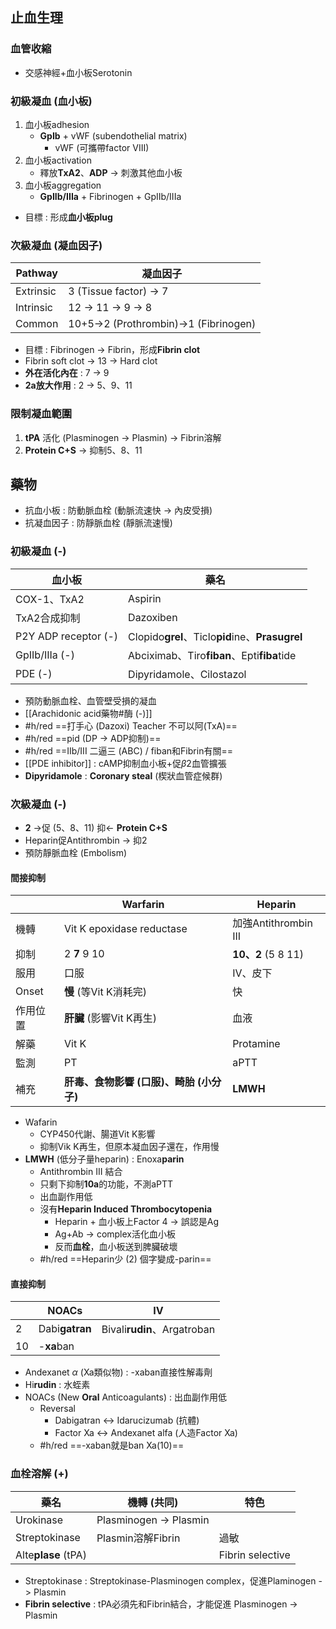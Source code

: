 ## 止血生理
### 血管收縮
+ 交感神經+血小板Serotonin
### 初級凝血 (血小板)
1. 血小板adhesion
	- **GpIb** + vWF (subendothelial matrix)
		- vWF (可攜帶factor VIII)
1. 血小板activation
	- 釋放**TxA2**、**ADP** -> 刺激其他血小板
2. 血小板aggregation
	- **GpIIb/IIIa** + Fibrinogen + GpIIb/IIIa
- 目標 : 形成**血小板plug**
### 次級凝血 (凝血因子)
| Pathway   | 凝血因子                                  |
| --------- | ------------------------------------- |
| Extrinsic | 3 (Tissue factor) -> 7                |
| Intrinsic | 12 -> 11 -> 9 -> 8                    |
| Common    | 10+5->2 (Prothrombin)->1 (Fibrinogen) |
- 目標 : Fibrinogen -> Fibrin，形成**Fibrin clot**
- Fibrin soft clot -> 13 -> Hard clot
- **外在活化內在** : 7 -> 9
- **2a放大作用** : 2 -> 5、9、11
### 限制凝血範圍
1. **tPA** 活化 (Plasminogen -> Plasmin) -> Fibrin溶解
2. **Protein C+S** -> 抑制5、8、11
## 藥物
- 抗血小板 : 防動脈血栓 (動脈流速快 -> 內皮受損)
- 抗凝血因子 : 防靜脈血栓 (靜脈流速慢)
### 初級凝血 (-)
| 血小板                  | 藥名                                            |
| -------------------- | --------------------------------------------- |
| COX-1、TxA2           | Aspirin                                       |
| TxA2合成抑制             | Dazoxiben                                     |
| P2Y ADP receptor (-) | Clopido**grel**、Ticlo**pid**ine、**Prasugrel** |
| GpIIb/IIIa (-)       | Abciximab、Tiro**fiban**、Epti**fiba**tide      |
| PDE (-)              | Dipyridamole、Cilostazol                       |
- 預防動脈血栓、血管壁受損的凝血
- [[Arachidonic acid藥物#酶 (-)]]
- #h/red ==打手心 (Dazoxi) Teacher 不可以阿(TxA)==
- #h/red ==pid (DP -> ADP抑制)==
- #h/red ==IIb/III 二逼三 (ABC) / fiban和Fibrin有關==
- [[PDE inhibitor]] : cAMP抑制血小板+促$\beta2$血管擴張
- **Dipyridamole** : **Coronary steal** (楔狀血管症候群)
### 次級凝血 (-)
- **2** ->促 (5、8、11) 抑<- **Protein C+S**
- Heparin促Antithrombin -> 抑2
- 預防靜脈血栓 (Embolism)
#### 間接抑制
|       | Warfarin                  | Heparin            |
| ----- | ------------------------- | ------------------ |
| 機轉    | Vit K epoxidase reductase | 加強Antithrombin III |
| 抑制    | 2 **7** 9 10              | **10、2** (5 8 11)  |
| 服用    | 口服                        | IV、皮下              |
| Onset | **慢** (等Vit K消耗完)         | 快                  |
| 作用位置  | **肝臟** (影響Vit K再生)        | 血液                 |
| 解藥    | Vit K                     | Protamine          |
| 監測    | PT                        | aPTT               |
| 補充    | **肝毒、食物影響 (口服)、畸胎 (小分子)** | **LMWH**           |
- Wafarin
	- CYP450代謝、腸道Vit K影響
	- 抑制Vik K再生，但原本凝血因子還在，作用慢
- **LMWH** (低分子量heparin) : Enoxa**parin**
	- Antithrombin III 結合
	- 只剩下抑制**10a**的功能，不測aPTT
	- 出血副作用低
	- 沒有**Heparin Induced Thrombocytopenia**
		- Heparin + 血小板上Factor 4 -> 誤認是Ag
		- Ag+Ab -> complex活化血小板
		- 反而**血栓**，血小板送到脾臟破壞
	- #h/red ==Heparin少 (2) 個字變成-parin==
#### 直接抑制
|     | NOACs          | IV                         |
| --- | -------------- | -------------------------- |
| 2   | Dabi**gatran** | Bivali**rudin**、Argatroban |
| 10  | -**xa**ban     |                            |
- Andexanet $\alpha$ (Xa類似物) : -xaban直接性解毒劑
- Hi**rudin** : 水蛭素
- NOACs (New **Oral** Anticoagulants) : 出血副作用低
	- Reversal
		- Dabigatran <-> Idarucizumab (抗體)
		- Factor Xa <-> Andexanet alfa (人造Factor Xa)
	- #h/red ==-xaban就是ban Xa(10)==
### 血栓溶解 (+)
| 藥名              | 機轉 (共同)              | 特色             |
|-------------------|-------------------------|------------------|
| Urokinase         | Plasminogen -> Plasmin  |                  |
| Streptokinase     |   Plasmin溶解Fibrin          | 過敏             |
| Alte**plase**   (tPA) |                         | Fibrin selective |
- Streptokinase : Streptokinase-Plasminogen complex，促進Plaminogen -> Plasmin
- **Fibrin selective** : tPA必須先和Fibrin結合，才能促進 Plasminogen -> Plasmin
